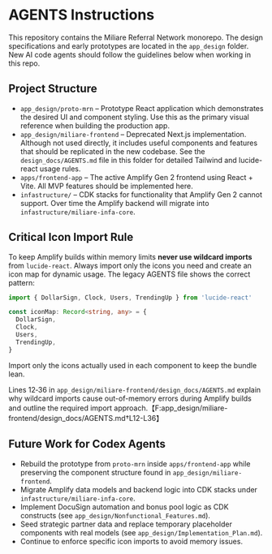 # AGENTS Instructions

This repository contains the Miliare Referral Network monorepo.  The design specifications and early prototypes are located in the `app_design` folder.  New AI code agents should follow the guidelines below when working in this repo.

## Project Structure

- `app_design/proto-mrn` – Prototype React application which demonstrates the desired UI and component styling.  Use this as the primary visual reference when building the production app.
- `app_design/miliare-frontend` – Deprecated Next.js implementation.  Although not used directly, it includes useful components and features that should be replicated in the new codebase.  See the `design_docs/AGENTS.md` file in this folder for detailed Tailwind and lucide-react usage rules.
- `apps/frontend-app` – The active Amplify Gen&nbsp;2 frontend using React + Vite.  All MVP features should be implemented here.
- `infastructure/` – CDK stacks for functionality that Amplify Gen&nbsp;2 cannot support.  Over time the Amplify backend will migrate into `infastructure/miliare-infa-core`.

## Critical Icon Import Rule

To keep Amplify builds within memory limits **never use wildcard imports** from `lucide-react`.  Always import only the icons you need and create an icon map for dynamic usage.  The legacy AGENTS file shows the correct pattern:

```typescript
import { DollarSign, Clock, Users, TrendingUp } from 'lucide-react'

const iconMap: Record<string, any> = {
  DollarSign,
  Clock,
  Users,
  TrendingUp,
}
```
Import only the icons actually used in each component to keep the bundle lean.

Lines 12‑36 in `app_design/miliare-frontend/design_docs/AGENTS.md` explain why wildcard imports cause out-of-memory errors during Amplify builds and outline the required import approach.【F:app_design/miliare-frontend/design_docs/AGENTS.md†L12-L36】

## Future Work for Codex Agents

- Rebuild the prototype from `proto-mrn` inside `apps/frontend-app` while preserving the component structure found in `app_design/miliare-frontend`.
- Migrate Amplify data models and backend logic into CDK stacks under `infastructure/miliare-infa-core`.
- Implement DocuSign automation and bonus pool logic as CDK constructs (see `app_design/Nonfunctional_Features.md`).
- Seed strategic partner data and replace temporary placeholder components with real models (see `app_design/Implementation_Plan.md`).
- Continue to enforce specific icon imports to avoid memory issues.

